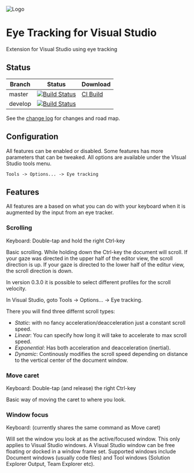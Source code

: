 ![Logo](source/EyeTrackingVsix/Resources/logo-eye-code-90.png)

# Eye Tracking for Visual Studio

Extension for Visual Studio using eye tracking

## Status

Branch | Status | Download
------ | ------ | --------
master |  [![Build Status](https://danielsa.visualstudio.com/vs-eye-tracking/_apis/build/status/vs-eye-tracking-CI?branchName=master)](https://danielsa.visualstudio.com/vs-eye-tracking/_build/latest?definitionId=14&branchName=master) | [CI Build](http://vsixgallery.com/extension/65bd244c-48a0-46af-953a-0fb433e5343d/)
develop | [![Build Status](https://danielsa.visualstudio.com/vs-eye-tracking/_apis/build/status/vs-eye-tracking-CI?branchName=develop)](https://danielsa.visualstudio.com/vs-eye-tracking/_build/latest?definitionId=14&branchName=develop)

See the [change log](CHANGELOG.md) for changes and road map.

## Configuration

All features can be enabled or disabled. Some features has more parameters that can be tweaked. All options are available under the VIsual Studio tools menu.

    Tools -> Options... -> Eye tracking

## Features

All features are a based on what you can do with your keyboard when it is augmented by the input from an eye tracker.

### Scrolling

Keyboard: Double-tap and hold the right Ctrl-key

Basic scrolling. While holding down the Ctrl-key the document will scroll. If your gaze was directed in the upper half of the editor view, the scroll direction is up. If your gaze is directed to the lower half of the editur view, the scroll direction is down.

In version 0.3.0 it is possible to select different profiles for the scroll velocity.

In Visual Studio, goto Tools -> Options... -> Eye tracking.

There you will find three differnt scroll types:

- _Static_: with no fancy acceleration/deacceleration just a constant scroll speed.
- _Linear_: You can specify how long it will take to accelerate to max scroll speed.
- _Exponential_: Has both acceleration and deacceleration (inertial).
- _Dynamic_: Continously modifies the scroll speed depending on distance to the vertical center of the document window.

### Move caret

Keyboard: Double-tap (and release) the right Ctrl-key

Basic way of moving the caret to where you look.

### Window focus

Keyboard: (currently shares the same command as Move caret)

Will set the window you look at as the active/focused window. This only applies to Visual Studio windows. A Visual Studio window can be free floating or docked in a window frame set. Supported windows include Document windows (usually code files) and Tool windows (Solution Explorer Output, Team Explorer etc).
